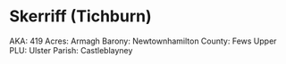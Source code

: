 # Skerriff (Tichburn)

AKA: 419
Acres: Armagh
Barony: Newtownhamilton
County: Fews Upper
PLU: Ulster
Parish: Castleblayney